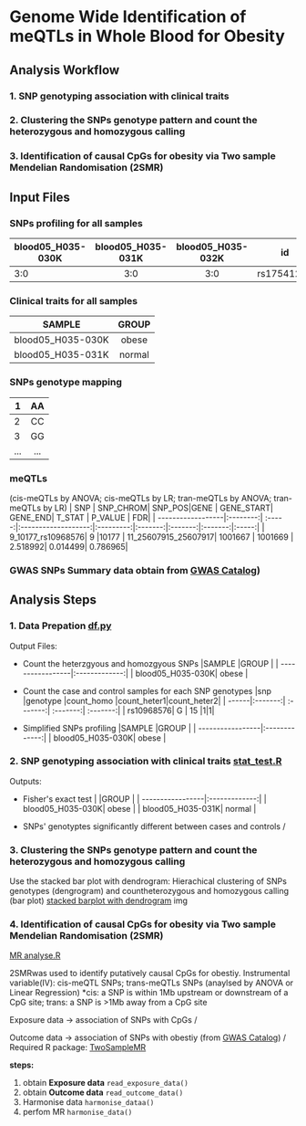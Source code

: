 # Genome Wide Identification of meQTLs in Whole Blood for Obesity 



## **Analysis Workflow**
### 1. **SNP genotyping association with clinical traits**

### 2. **Clustering the SNPs genotype pattern and count the heterozygous and homozygous calling** 

### 3. **Identification of causal CpGs for obesity via Two sample Mendelian Randomisation (2SMR)**

## **Input Files** 
### SNPs profiling for all samples 
| blood05_H035-030K | blood05_H035-031K   | blood05_H035-032K |   id       |
| ------------------|:-------------------:|:-----------------:|:----------:|
| 3:0               | 3:0                 | 3:0               | rs17541203 |

### Clinical traits for all samples 
|SAMPLE            |GROUP          | 
| -----------------|:-------------:| 
| blood05_H035-030K| obese         | 
| blood05_H035-031K| normal        | 

### SNPs genotype mapping 
| 1       | AA           | 
| --------|:------------:| 
| 2       | CC           | 
| 3       | GG           |
| ...     | ...          |

### meQTLs 
(cis-meQTLs by ANOVA; cis-meQTLs by LR; tran-meQTLs by ANOVA; tran-meQTLs by LR)
| SNP               | SNP_CHROM| SNP_POS|GENE                 | GENE_START| GENE_END| T_STAT  | P_VALUE | FDR|
| ------------------|:--------:| :-----:|:-------------------:|:---------:|:-------:|:-------:|:-------:|:-----:|
| 9_10177_rs10968576| 9        |10177   | 11_25607915_25607917| 1001667   | 1001669 | 2.518992| 0.014499| 0.786965|

### GWAS SNPs Summary data obtain from [GWAS Catalog](https://www.genome.gov/genetics-glossary/Genome-Wide-Association-Studies)) 

## Analysis Steps

### **1. Data Prepation** [df.py](https://github.com/leungman426/Genome-wide-identification-of-meQTLs/blob/master/df.py)

Output Files: 
- Count the heterzgyous and homozgyous SNPs
|SAMPLE            |GROUP          | 
| -----------------|:-------------:| 
| blood05_H035-030K| obese         | 

- Count the case and control samples for each SNP genotypes 
|snp   |genotype  |count_homo |count_heter1|count_heter2|
| ------|:-------:| :-------:| :-------:| :-------:| 
| rs10968576| G | 15 |1|1|


- Simplified SNPs profiling 
|SAMPLE            |GROUP          | 
| -----------------|:-------------:| 
| blood05_H035-030K| obese         | 

### **2. SNP genotyping association with clinical traits** [stat_test.R](https://github.com/leungman426/Genome-wide-identification-of-meQTLs/blob/master/stat_test.R)

Outputs:
- Fisher's exact test 
|         |GROUP          | 
| -----------------|:-------------:| 
| blood05_H035-030K| obese         | 
| blood05_H035-031K| normal        | 

- SNPs' genotyptes significantly different between cases and controls 
/
### **3. Clustering the SNPs genotype pattern and count the heterozygous and homozygous calling**
Use the stacked bar plot with dendrogram: Hierachical clustering of SNPs genotypes (dengrogram) and countheterozygous and homozygous calling (bar plot)
[stacked barplot with dendrogram](https://github.com/leungman426/Stacked-Barplot-with-Dendrogram)
img

### **4. Identification of causal CpGs for obesity via Two sample Mendelian Randomisation (2SMR)**
[MR analyse.R](https://github.com/leungman426/Genome-wide-identification-of-meQTLs/blob/master/MR%20analyses.R)

2SMRwas used to identify putatively causal CpGs for obestiy.
Instrumental variable(IV): cis-meQTL SNPs; trans-meQTLs SNPs (anaylsed by ANOVA or Linear Regression)
*cis: a SNP is within 1Mb upstream or downstream of a CpG site; trans: a SNP is >1Mb away from a CpG site

Exposure data -> association of SNPs with CpGs 
/

Outcome data -> association of SNPs with obestiy (from [GWAS Catalog](https://www.genome.gov/genetics-glossary/Genome-Wide-Association-Studies))
/
Required R package: [TwoSampleMR](https://github.com/MRCIEU/TwoSampleMRm)

**steps:**
1. obtain **Exposure data** `read_exposure_data()`
2. obtain **Outcome data** `read_outcome_data()`
3. Harmonise data `harmonise_dataa()`
4. perfom MR `harmonise_data()`













